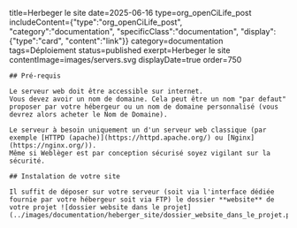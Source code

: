 title=Herbeger le site
date=2025-06-16
type=org_openCiLife_post
includeContent={"type":"org_openCiLife_post", "category":"documentation", "specificClass":"documentation", "display":{"type":"card", "content":"link"}}
category=documentation
tags=Déploiement
status=published
exerpt=Herbeger le site
contentImage=images/servers.svg
displayDate=true
order=750
~~~~~~
## Pré-requis

Le serveur web doit être accessible sur internet.
Vous devez avoir un nom de domaine. Cela peut être un nom "par defaut" proposer par votre hébergeur ou un nom de domaine personnalisé (vous devrez alors acheter le Nom de Domaine).

Le serveur à besoin uniquement un d'un serveur web classique (par exemple [HTTPD (apache)](https://httpd.apache.org/) ou [Nginx](https://nginx.org/)).
Même si Weblèger est par conception sécurisé soyez vigilant sur la sécurité.

## Instalation de votre site

Il suffit de déposer sur votre serveur (soit via l'interface dédiée fournie par votre hébergeur soit via FTP) le dossier **website** de votre projet ![dossier website dans le projet](../images/documentation/heberger_site/dossier_website_dans_le_projet.png)